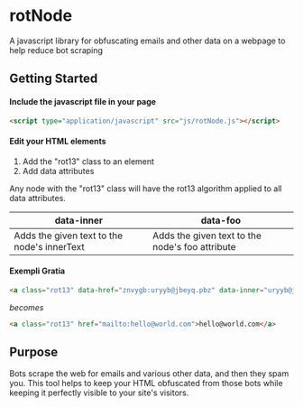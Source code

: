 # rotNode
A javascript library for obfuscating emails and other data on a webpage to help reduce bot scraping

## Getting Started

#### Include the javascript file in your page

```html
<script type="application/javascript" src="js/rotNode.js"></script>
```

#### Edit your HTML elements

1. Add the "rot13" class to an element
2. Add data attributes

Any node with the "rot13" class will have the rot13 algorithm applied to all data attributes.

data-inner   | data-foo
------------ | -------------
Adds the given text to the node's innerText | Adds the given text to the node's foo attribute

#### Exempli Gratia

```html
<a class="rot13" data-href="znvygb:uryyb@jbeyq.pbz" data-inner="uryyb@jbeyq.pbz"></a>
```
*becomes*
```html
<a class="rot13" href="mailto:hello@world.com">hello@world.com</a>
```

## Purpose

Bots scrape the web for emails and various other data, and then they spam you. This tool helps to keep your HTML obfuscated from those bots while keeping it perfectly visible to your site's visitors.
